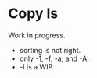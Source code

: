 # Copy ls

Work in progress. 
- sorting is not right.  
- only -1, -f, -a, and -A.  
- -l is a WIP.  
